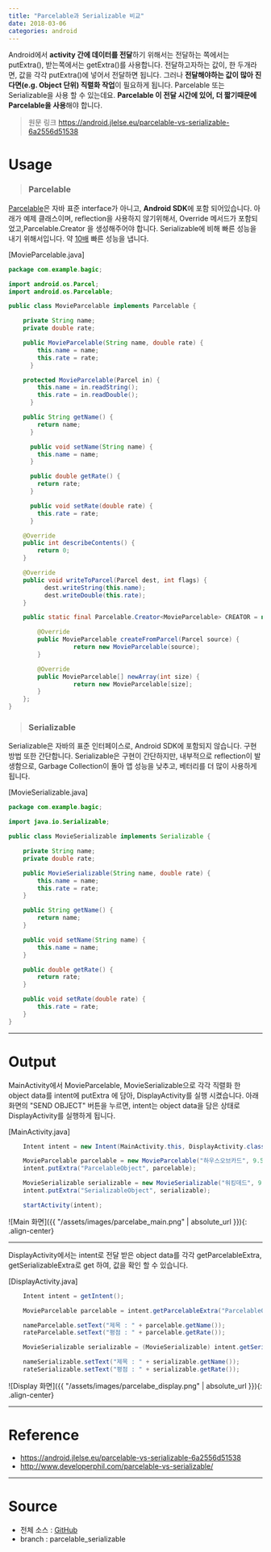 ```yaml
---
title: "Parcelable과 Serializable 비교"
date: 2018-03-06
categories: android
---
```


Android에서 **activity 간에 데이터를 전달**하기 위해서는 전달하는 쪽에서는 putExtra(), 받는쪽에서는 getExtra()를 사용합니다. 전달하고자하는 값이, 한 두개라면, 값을 각각 putExtra()에 넣어서 전달하면 됩니다. 그러나 **전달해야하는 값이 많아 진다면(e.g. Object 단위) 직렬화 작업**이 필요하게 됩니다. Parcelable 또는 Serializable을 사용 할 수 있는데요. **Parcelable 이 전달 시간에 있어, 더 짧기때문에 Parcelable을 사용**해야 합니다.

>원문 링크
<https://android.jlelse.eu/parcelable-vs-serializable-6a2556d51538>

# Usage
>### Parcelable

[Parcelable](https://developer.android.com/reference/android/os/Parcelable.html)은 자바 표준 interface가 아니고, **Android SDK**에 포함 되어있습니다.
아래가 예제 클래스이며, reflection을 사용하지 않기위해서, Override 메서드가 포함되었고,Parcelable.Creator 을 생성해주어야 합니다. Serializable에 비해 빠른 성능을 내기 위해서입니다. 약 [10배](http://www.developerphil.com/parcelable-vs-serializable/) 빠른 성능을 냅니다.  

[MovieParcelable.java]
```java
package com.example.bagic;

import android.os.Parcel;
import android.os.Parcelable;

public class MovieParcelable implements Parcelable {

    private String name;
    private double rate;

    public MovieParcelable(String name, double rate) {
        this.name = name;
        this.rate = rate;
      }

    protected MovieParcelable(Parcel in) {
        this.name = in.readString();
        this.rate = in.readDouble();
      }

    public String getName() {
        return name;
      }

      public void setName(String name) {
        this.name = name;
      }

      public double getRate() {
        return rate;
      }

      public void setRate(double rate) {
        this.rate = rate;
      }

    @Override
    public int describeContents() {
        return 0;
    }

    @Override
    public void writeToParcel(Parcel dest, int flags) {
          dest.writeString(this.name);
          dest.writeDouble(this.rate);
    }

    public static final Parcelable.Creator<MovieParcelable> CREATOR = new Parcelable.Creator<MovieParcelable>() {

        @Override
        public MovieParcelable createFromParcel(Parcel source) {
                  return new MovieParcelable(source);
        }

        @Override
        public MovieParcelable[] newArray(int size) {
                  return new MovieParcelable[size];
        }
    };
}
```


>### Serializable

Serializable은 자바의 표준 인터페이스로, Android SDK에 포함되지 않습니다. 구현방법 또한 간단합니다.
Serializable은 구현이 간단하지만, 내부적으로 reflection이 발생함으로, Garbage Collection이 돌아 앱 성능을 낮추고, 베터리를 더 많이 사용하게 됩니다.

[MovieSerializable.java]
```java
package com.example.bagic;

import java.io.Serializable;

public class MovieSerializable implements Serializable {

    private String name;
    private double rate;

    public MovieSerializable(String name, double rate) {
        this.name = name;
        this.rate = rate;
    }

    public String getName() {
        return name;
    }

    public void setName(String name) {
        this.name = name;
    }

    public double getRate() {
        return rate;
    }

    public void setRate(double rate) {
        this.rate = rate;
    }
}
```
___

# Output

MainActivity에서 MovieParcelable, MovieSerializable으로 각각 직렬화 한 object data를 intent에 putExtra 에 담아, DisplayActivity를 실행 시켰습니다. 아래 화면의 "SEND OBJECT" 버튼을 누르면, intent는 object data을 담은 상태로 DisplayActivity를 실행하게 됩니다.

[MainActivity.java]
```java
    Intent intent = new Intent(MainActivity.this, DisplayActivity.class);

    MovieParcelable parcelable = new MovieParcelable("하우스오브카드", 9.5);
    intent.putExtra("ParcelableObject", parcelable);

    MovieSerializable serializable = new MovieSerializable("워킹데드", 9);
    intent.putExtra("SerializableObject", serializable);

    startActivity(intent);
```
![Main 화면]({{ "/assets/images/parcelabe_main.png" | absolute_url }}){: .align-center}

___

DisplayActivity에서는 intent로 전달 받은 object data를 각각 getParcelableExtra, getSerializableExtra로 get 하여, 값을 확인 할 수 있습니다.

[DisplayActivity.java]
```java
    Intent intent = getIntent();

    MovieParcelable parcelable = intent.getParcelableExtra("ParcelableObject");

    nameParcelable.setText("제목 : " + parcelable.getName());
    rateParcelable.setText("평점 : " + parcelable.getRate());

    MovieSerializable serializable = (MovieSerializable) intent.getSerializableExtra("SerializableObject");

    nameSerializable.setText("제목 : " + serializable.getName());
    rateSerializable.setText("평점 : " + serializable.getRate());
```
![Display 화면]({{ "/assets/images/parcelabe_display.png" | absolute_url }}){: .align-center}

___
# Reference
* <https://android.jlelse.eu/parcelable-vs-serializable-6a2556d51538>
* <http://www.developerphil.com/parcelable-vs-serializable/>

___
# Source
* 전체 소스 : [GitHub](https://github.com/peterkimlab/AndroidBagic)
* branch : parcelable_serializable
